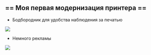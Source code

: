 ## == Моя первая модернизация принтера ==

 - Бодбородник для удобства наблюдения за печатью

![](https://github.com/soda-io/SPRiNTR/Mendel/Images/pillow/1.jpg)

 - Немного рекламы 

![](https://github.com/soda-io/SPRiNTR/Mendel/Images/pillow/reklam.jpg)
